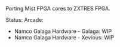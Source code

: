 Porting Mist FPGA cores to ZXTRES FPGA.

Status:
Arcade:
* Namco Galaga Hardware - Galaga: WIP
* Namco Galaga Hardware - Xevious: WIP


